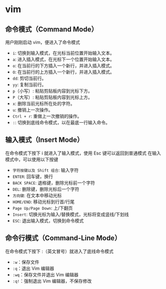 # vim

## 命令模式（Command Mode）

用户刚刚启动 vim，便进入了命令模式

- `i`: 切换到输入模式，在光标当前位置开始输入文本。
- `a`: 进入插入模式，在光标下一个位置开始输入文本。
- `o`: 在当前行的下方插入一个新行，并进入插入模式。
- `O`: 在当前行的上方插入一个新行，并进入插入模式。
- `dd`: 剪切当前行。
- `yy`: 复制当前行。
- `p`（小写）: 粘贴剪贴板内容到光标下方。
- `P`（大写）: 粘贴剪贴板内容到光标上方。
- `x`: 删除当前光标所在处的字符。
- `u`: 撤销上一次操作。
- `Ctrl + r`: 重做上一次撤销的操作。
- `:`: 切换到底线命令模式，以在最底一行输入命令。

## 输入模式（Insert Mode）

在命令模式下按下 i 就进入了输入模式，使用 Esc 键可以返回到普通模式
在输入模式中，可以使用以下按键

- `字符按键以及 Shift 组合`: 输入字符
- `ENTER`: 回车键，换行
- `BACK SPACE`: 退格键，删除光标前一个字符
- `DEL`: 删除键，删除光标后一个字符
- `方向键`: 在文本中移动光标
- `HOME/END`: 移动光标到行首/行尾
- `Page Up/Page Down`: 上/下翻页
- `Insert`: 切换光标为输入/替换模式，光标将变成竖线/下划线
- `ESC`: 退出输入模式，切换到命令模式

## 命令行模式（Command-Line Mode）

在命令模式下按下 :（英文冒号）就进入了底线命令模式

- `:w`：保存文件
- `:q`：退出 Vim 编辑器
- `:wq`：保存文件并退出 Vim 编辑器
- `:q!`：强制退出 Vim 编辑器，不保存修改
